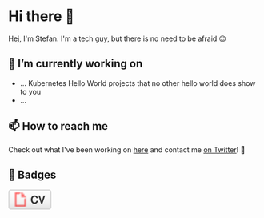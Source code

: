 # Hi there 👋

Hej, I'm Stefan. I'm a tech guy, but there is no need to be afraid 😉

## 🔭 I’m currently working on

- ... Kubernetes Hello World projects that no other hello world does show to you
- ... 

## 📫 How to reach me

<p align="center">

Check out what I've been working on [here](https://github.com/stefanjacobs?tab=repositories) and contact me [on Twitter](https://twitter.com/stefanj78)! 🚀
</p>

## 📛 Badges

<a href="https://stefanjacobs.github.io/cv.html"><img src="img/cv.svg" alt="Curriculum Vitae"></a>
<a href=""><img src="" alt=""></a>
<a href=""><img src="" alt=""></a>
<a href=""><img src="" alt=""></a>

<!-- <a href=""><img src="" alt=""></a> -->
<!--
**stefanjacobs/stefanjacobs** is a ✨ _special_ ✨ repository because its `README.md` (this file) appears on your GitHub profile.

Here are some ideas to get you started:

- 🔭 I’m currently working on ...
- 🌱 I’m currently learning ...
- 👯 I’m looking to collaborate on ...
- 🤔 I’m looking for help with ...
- 💬 Ask me about ...
-
- 😄 Pronouns: ...
- ⚡ Fun fact: ...
-->
